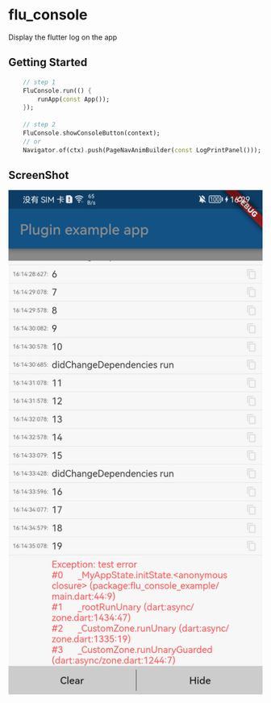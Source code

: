 # flu_console

Display the flutter log on the app

## Getting Started

```dart
    // step 1
    FluConsole.run(() {
        runApp(const App());
    });

    // step 2
    FluConsole.showConsoleButton(context);
    // or 
    Navigator.of(ctx).push(PageNavAnimBuilder(const LogPrintPanel()));
```

## ScreenShot

![1](./image/temp.png)

